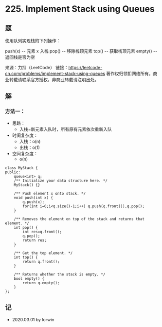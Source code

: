 # 225. Implement Stack using Queues

## 题

使用队列实现栈的下列操作：

push(x) -- 元素 x 入栈
pop() -- 移除栈顶元素
top() -- 获取栈顶元素
empty() -- 返回栈是否为空

来源：力扣（LeetCode）
链接：https://leetcode-cn.com/problems/implement-stack-using-queues
著作权归领扣网络所有。商业转载请联系官方授权，非商业转载请注明出处。

## 解

### 方法一：
- 思路：
  - 入栈=新元素入队时，所有原有元素依次重新入队
- 时间复杂度：
  - 入栈：o(n)
  - 出栈：o(1)
- 空间复杂度：
  - o(n)
```
class MyStack {
public:
    queue<int> q;
    /** Initialize your data structure here. */
    MyStack() {}
    
    /** Push element x onto stack. */
    void push(int x) {
        q.push(x);
        for(int i=0;i<q.size()-1;i++) q.push(q.front()),q.pop();
    }
    
    /** Removes the element on top of the stack and returns that element. */
    int pop() {
        int res=q.front();
        q.pop();
        return res;
    }
    
    /** Get the top element. */
    int top() {
        return q.front();
    }
    
    /** Returns whether the stack is empty. */
    bool empty() {
        return q.empty();
    }
};
```

## 记

- 2020.03.01 by lorwin